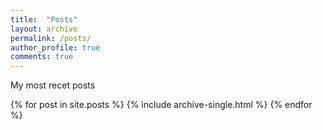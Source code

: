 ```yaml
---
title:  "Posts"
layout: archive
permalink: /posts/
author_profile: true
comments: true
---
```


My most recet posts

{% for post in site.posts %}
    {% include archive-single.html %}
{% endfor %}